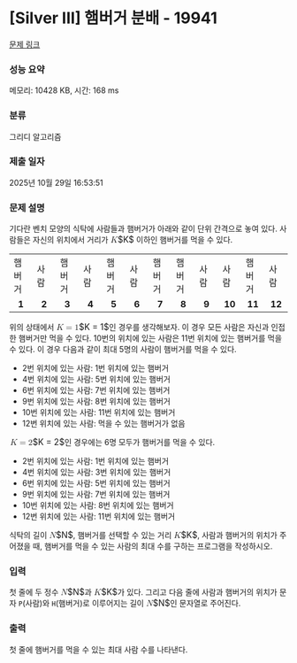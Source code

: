 # [Silver III] 햄버거 분배 - 19941 

[문제 링크](https://www.acmicpc.net/problem/19941) 

### 성능 요약

메모리: 10428 KB, 시간: 168 ms

### 분류

그리디 알고리즘

### 제출 일자

2025년 10월 29일 16:53:51

### 문제 설명

<p>기다란 벤치 모양의 식탁에 사람들과 햄버거가 아래와 같이 단위 간격으로 놓여 있다. 사람들은 자신의 위치에서 거리가 <mjx-container class="MathJax" jax="CHTML" style="font-size: 109%; position: relative;"><mjx-math class="MJX-TEX" aria-hidden="true"><mjx-mi class="mjx-i"><mjx-c class="mjx-c1D43E TEX-I"></mjx-c></mjx-mi></mjx-math><mjx-assistive-mml unselectable="on" display="inline"><math xmlns="http://www.w3.org/1998/Math/MathML"><mi>K</mi></math></mjx-assistive-mml><span aria-hidden="true" class="no-mathjax mjx-copytext">$K$</span></mjx-container> 이하인 햄버거를 먹을 수 있다.</p>

<table class="table table-bordered td-center" style="width: 100%">
	<tbody>
		<tr>
			<td style="width: 8.3333333333%;">햄버거</td>
			<td style="width: 8.3333333333%;">사람</td>
			<td style="width: 8.3333333333%;">햄버거</td>
			<td style="width: 8.3333333333%;">사람</td>
			<td style="width: 8.3333333333%;">햄버거</td>
			<td style="width: 8.3333333333%;">사람</td>
			<td style="width: 8.3333333333%;">햄버거</td>
			<td style="width: 8.3333333333%;">햄버거</td>
			<td style="width: 8.3333333333%;">사람</td>
			<td style="width: 8.3333333333%;">사람</td>
			<td style="width: 8.3333333333%;">햄버거</td>
			<td style="width: 8.3333333333%;">사람</td>
		</tr>
		<tr>
			<td style="width: 8.33333%; text-align: center;"><strong>1</strong></td>
			<td style="width: 8.33333%; text-align: center;"><strong>2</strong></td>
			<td style="width: 8.33333%; text-align: center;"><strong>3</strong></td>
			<td style="width: 8.33333%; text-align: center;"><strong>4</strong></td>
			<td style="width: 8.33333%; text-align: center;"><strong>5</strong></td>
			<td style="width: 8.33333%; text-align: center;"><strong>6</strong></td>
			<td style="width: 8.33333%; text-align: center;"><strong>7</strong></td>
			<td style="width: 8.33333%; text-align: center;"><strong>8</strong></td>
			<td style="width: 8.33333%; text-align: center;"><strong>9</strong></td>
			<td style="width: 8.33333%; text-align: center;"><strong>10</strong></td>
			<td style="width: 8.33333%; text-align: center;"><strong>11</strong></td>
			<td style="width: 8.33333%; text-align: center;"><strong>12</strong></td>
		</tr>
	</tbody>
</table>

<p>위의 상태에서 <mjx-container class="MathJax" jax="CHTML" style="font-size: 109%; position: relative;"><mjx-math class="MJX-TEX" aria-hidden="true"><mjx-mi class="mjx-i"><mjx-c class="mjx-c1D43E TEX-I"></mjx-c></mjx-mi><mjx-mo class="mjx-n" space="4"><mjx-c class="mjx-c3D"></mjx-c></mjx-mo><mjx-mn class="mjx-n" space="4"><mjx-c class="mjx-c31"></mjx-c></mjx-mn></mjx-math><mjx-assistive-mml unselectable="on" display="inline"><math xmlns="http://www.w3.org/1998/Math/MathML"><mi>K</mi><mo>=</mo><mn>1</mn></math></mjx-assistive-mml><span aria-hidden="true" class="no-mathjax mjx-copytext">$K = 1$</span></mjx-container>인 경우를 생각해보자. 이 경우 모든 사람은 자신과 인접한 햄버거만 먹을 수 있다. 10번의 위치에 있는 사람은 11번 위치에 있는 햄버거를 먹을 수 있다. 이 경우 다음과 같이 최대 5명의 사람이 햄버거를 먹을 수 있다.</p>

<ul>
	<li>2번 위치에 있는 사람: 1번 위치에 있는 햄버거</li>
	<li>4번 위치에 있는 사람: 5번 위치에 있는 햄버거</li>
	<li>6번 위치에 있는 사람: 7번 위치에 있는 햄버거</li>
	<li>9번 위치에 있는 사람: 8번 위치에 있는 햄버거</li>
	<li>10번 위치에 있는 사람: 11번 위치에 있는 햄버거</li>
	<li>12번 위치에 있는 사람: 먹을 수 있는 햄버거가 없음</li>
</ul>

<p><mjx-container class="MathJax" jax="CHTML" style="font-size: 109%; position: relative;"> <mjx-math class="MJX-TEX" aria-hidden="true"><mjx-mi class="mjx-i"><mjx-c class="mjx-c1D43E TEX-I"></mjx-c></mjx-mi><mjx-mo class="mjx-n" space="4"><mjx-c class="mjx-c3D"></mjx-c></mjx-mo><mjx-mn class="mjx-n" space="4"><mjx-c class="mjx-c32"></mjx-c></mjx-mn></mjx-math><mjx-assistive-mml unselectable="on" display="inline"><math xmlns="http://www.w3.org/1998/Math/MathML"><mi>K</mi><mo>=</mo><mn>2</mn></math></mjx-assistive-mml><span aria-hidden="true" class="no-mathjax mjx-copytext">$K = 2$</span></mjx-container>인 경우에는 6명 모두가 햄버거를 먹을 수 있다.</p>

<ul>
	<li>2번 위치에 있는 사람: 1번 위치에 있는 햄버거</li>
	<li>4번 위치에 있는 사람: 3번 위치에 있는 햄버거</li>
	<li>6번 위치에 있는 사람: 5번 위치에 있는 햄버거</li>
	<li>9번 위치에 있는 사람: 7번 위치에 있는 햄버거</li>
	<li>10번 위치에 있는 사람: 8번 위치에 있는 햄버거</li>
	<li>12번 위치에 있는 사람: 11번 위치에 있는 햄버거</li>
</ul>

<p>식탁의 길이 <mjx-container class="MathJax" jax="CHTML" style="font-size: 109%; position: relative;"><mjx-math class="MJX-TEX" aria-hidden="true"><mjx-mi class="mjx-i"><mjx-c class="mjx-c1D441 TEX-I"></mjx-c></mjx-mi></mjx-math><mjx-assistive-mml unselectable="on" display="inline"><math xmlns="http://www.w3.org/1998/Math/MathML"><mi>N</mi></math></mjx-assistive-mml><span aria-hidden="true" class="no-mathjax mjx-copytext">$N$</span></mjx-container>, 햄버거를 선택할 수 있는 거리 <mjx-container class="MathJax" jax="CHTML" style="font-size: 109%; position: relative;"><mjx-math class="MJX-TEX" aria-hidden="true"><mjx-mi class="mjx-i"><mjx-c class="mjx-c1D43E TEX-I"></mjx-c></mjx-mi></mjx-math><mjx-assistive-mml unselectable="on" display="inline"><math xmlns="http://www.w3.org/1998/Math/MathML"><mi>K</mi></math></mjx-assistive-mml><span aria-hidden="true" class="no-mathjax mjx-copytext">$K$</span></mjx-container>, 사람과 햄버거의 위치가 주어졌을 때, 햄버거를 먹을 수 있는 사람의 최대 수를 구하는 프로그램을 작성하시오.</p>

### 입력 

 <p>첫 줄에 두 정수 <mjx-container class="MathJax" jax="CHTML" style="font-size: 109%; position: relative;"><mjx-math class="MJX-TEX" aria-hidden="true"><mjx-mi class="mjx-i"><mjx-c class="mjx-c1D441 TEX-I"></mjx-c></mjx-mi></mjx-math><mjx-assistive-mml unselectable="on" display="inline"><math xmlns="http://www.w3.org/1998/Math/MathML"><mi>N</mi></math></mjx-assistive-mml><span aria-hidden="true" class="no-mathjax mjx-copytext">$N$</span></mjx-container>과 <mjx-container class="MathJax" jax="CHTML" style="font-size: 109%; position: relative;"><mjx-math class="MJX-TEX" aria-hidden="true"><mjx-mi class="mjx-i"><mjx-c class="mjx-c1D43E TEX-I"></mjx-c></mjx-mi></mjx-math><mjx-assistive-mml unselectable="on" display="inline"><math xmlns="http://www.w3.org/1998/Math/MathML"><mi>K</mi></math></mjx-assistive-mml><span aria-hidden="true" class="no-mathjax mjx-copytext">$K$</span></mjx-container>가 있다. 그리고 다음 줄에 사람과 햄버거의 위치가 문자 <code>P</code>(사람)와 <code>H</code>(햄버거)로 이루어지는 길이 <mjx-container class="MathJax" jax="CHTML" style="font-size: 109%; position: relative;"><mjx-math class="MJX-TEX" aria-hidden="true"><mjx-mi class="mjx-i"><mjx-c class="mjx-c1D441 TEX-I"></mjx-c></mjx-mi></mjx-math><mjx-assistive-mml unselectable="on" display="inline"><math xmlns="http://www.w3.org/1998/Math/MathML"><mi>N</mi></math></mjx-assistive-mml><span aria-hidden="true" class="no-mathjax mjx-copytext">$N$</span></mjx-container>인 문자열로 주어진다.</p>

### 출력 

 <p>첫 줄에 햄버거를 먹을 수 있는 최대 사람 수를 나타낸다.</p>

